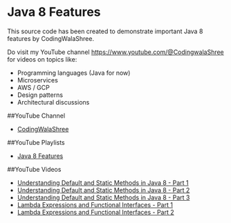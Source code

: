 # Java 8 Features

This source code has been created to demonstrate important Java 8 features by CodingWalaShree.

Do visit my YouTube channel https://www.youtube.com/@CodingwalaShree for videos on topics like:
* Programming languages (Java for now)
* Microservices 
* AWS / GCP
* Design patterns 
* Architectural discussions


##YouTube Channel
* [CodingWalaShree](https://www.youtube.com/@CodingwalaShree)


##YouTube Playlists
* [Java 8 Features](https://www.youtube.com/watch?v=meFi5pR-Y4w&list=PL0NAuwT3sREIpmVKgApk2vauQ4zWAenen&pp=iAQB)


##YouTube Videos
* [Understanding Default and Static Methods in Java 8 - Part 1](https://www.youtube.com/watch?v=meFi5pR-Y4w)
* [Understanding Default and Static Methods in Java 8 - Part 2](https://www.youtube.com/watch?v=0RbiKB3t0Qk)
* [Understanding Default and Static Methods in Java 8 - Part 3](https://www.youtube.com/watch?v=xq3vbXNPnac)
* [Lambda Expressions and Functional Interfaces - Part 1](https://www.youtube.com/watch?v=ywr5Ojc2sBA)
* [Lambda Expressions and Functional Interfaces - Part 2](https://www.youtube.com/watch?v=yRagq3IAgVo)

